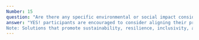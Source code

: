 ```yaml
---
Number: 15
question: "Are there any specific environmental or social impact considerations that participants should take into account when designing their projects?"
answer: "YES! participants are encouraged to consider aligning their project proposal in line with the environmental and social impact while designing/ evolving their problem statement(s).
Note: Solutions that promote sustainability, resilience, inclusivity, and positive societal outcomes are often valued by the ‘Core Organizing/Evaluation Committee”. Please refer to “IIT Bombay FOSSEE GIS Mandates” on https://iot-gis-hackathon.fossee.in/ and the “United Nations Development Programme’s SDGs” on https://www.undp.org/sustainable-development-goals."
---
```

